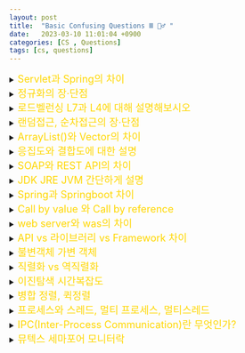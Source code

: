 ```yaml
---
layout: post
title:  "Basic Confusing Questions Ⅲ 🤷‍♂️ "
date:   2023-03-10 11:01:04 +0900
categories: [CS , Questions]
tags: [cs, questions]
---
```




<details>
<summary><span style="color: gold"><font size ="+1"> Servlet과 Spring의 차이 </font></span></summary>
<div markdown="1">
서블릿은 http의 요청이나 응답을 받아 처리하는 기본 클래스입니다.   
하나의 요청이왔을때 응답을 주는 구조로 설계된 구조입니다. 하지만 이는 요청마다 서블릿을 정의해야하는 단점이 있었고 
그래서 나온개념이 디스패처 서블릿입니다. spring은...
</div>
</details>



<details>
<summary><span style="color: gold"><font size ="+1"> 정규화의 장·단점 </font></span></summary>
<div markdown="1">
정규화란?  
DB의 중복을 제거하고 데이터를 구조화하는 과정입니다. 이를 통해 이상현상을 줄일수 있습니다.   

하지만, 과도한 정규화로 인해 복잡한 구조와 성능 저하를 일으킬 수 있습니다.  

</div>
</details>


<details>
<summary><span style="color: gold"><font size ="+1"> 로드벨런싱 L7과 L4에 대해 설명해보시오 </font></span></summary>
<div markdown="1">
  
`L4 로드밸런싱`은 IP 주소와 포트 번호를 기반으로 트래픽을 분산하는 방식입니다. L4 로드밸런서는 OSI 모델의 4계층(전송 계층)에서 동작하며, TCP 및 UDP와 같은 전송 계층 프로토콜을 사용하여 트래픽을 분산합니다.  

 `L7 로드밸런서`는 HTTP 및 HTTPS와 같은 응용 계층 프로토콜을 사용하여 트래픽을 분산합니다. L7 로드밸런서는 트래픽의 내용에 따라 트래픽을 분산하는 기능을 제공합니다. 예를 들어, L7 로드밸런서는 URL, 쿠키, 헤더 등의 정보를 기반으로 트래픽을 분산할 수 있습니다.

</div>
</details>



<details>
<summary><span style="color: gold"><font size ="+1"> 랜덤접근, 순차접근의 장·단점 </font></span></summary>
<div markdown="1">

랜덤접근(Random Access)과 순차접근(Sequential Access)은 컴퓨터에서 데이터에 접근하는 방식입니다.

`랜덤접근`의 장점은 데이터를 검색하는 데 걸리는 시간이 매우 짧다는 것입니다. 데이터를 삽입하거나 수정하는 작업도 매우 빠르게 처리할 수 있습니다. 그러나 데이터의 크기가 매우 큰 경우에는 처리 시간이 길어질 수 있습니다. 또한 데이터의 구조도 알아야합니다.

`순차접근`은 데이터의 처음부터 끝까지 순서대로 접근하는 방식입니다. 데이터의 구조에 대한 정보를 미리 알지 못해도 처리할 수 있다는 장점이 있습니다. 하지만 검색, 수정에 있어 매우 느립니다.  
</div>
</details>



<details>
<summary><span style="color: gold"><font size ="+1"> ArrayList()와 Vector의 차이 </font></span></summary>
<div markdown="1">

`ArrayList`와 `vector`의 차이는 thread safe 여부입니다. vetor는 내부적으로 synchronized를 통해 데이터의 일관성을 보장합니다. 하지만 그에따라 속도가 느려집니다. 또한 동적으로 데이터를 할당할때마다 `ArrayList`는 50% 증가하는 반면 `vector`는 100% 용량을 증가 시킨다.

</div>
</details>



<details>
<summary><span style="color: gold"><font size ="+1"> 응집도와 결합도에 대한 설명 </font></span></summary>
<div markdown="1">   

`응집도`는 높을수록 `결합도`는 낮을 수록 좋다  
`응집도`는 얼마나 모듈 속의 코드들이 단일한 목적으로 수행되는지의 여부   

응집도의 좋은예  
```java
public class Calculator {
    public int add(int a, int b) {
        return a + b;
    }
    public int subtract(int a, int b) {
        return a - b;
    }
    public int multiply(int a, int b) {
        return a * b;
    }
    public int divide(int a, int b) {
        return a / b;
    }
}
```
메서드가 명확하게 분리되어있고 독립적으로 작동함.  
  
응집도의 나쁜예  
하나의 class에서 get, set이 있고 불분명한 메소드와 복잡한 리턴값을 가지는 구조를 예로 들수 있다.  

`결합도`는 모듈간의 의존성을 나타낸 것  DI 주입받아 하는게 결합도가 낮은 설계

</div>
</details>



<details>
<summary><span style="color: gold"><font size ="+1"> SOAP와 REST API의 차이  </font></span></summary>
<div markdown="1">

둘다 웹서비스 방식이지만, `SOAP`은 XML 기반의 메시지 교환을 위한 프로토콜입니다.   
`SOAP`은 `WSDL (Web Services Description Language)`을 사용하여 서비스를 설명하고, 서비스의 메서드를 XML로 정의하며, `SOAP` 메시지를 보내고 받을 수 있습니다. `SOAP`는 보안과 트랜잭션 관리를 지원하며, 복잡하고 많은 기능을 제공하지만, 처리 속도가 느리고, 구현이 복잡합니다.   
  
`REST`는 HTTP 프로토콜을 기반으로 구현되는 API입니다. `REST`는 URL을 사용하여 리소스를 정의하며, HTTP 메서드를 사용하여 리소스에 대한 액션을 정의합니다.   
`REST`는 경량화된 구조를 가지고 있으며, 간단하고 빠른 처리가 가능합니다.   
  

`REST`는 보안과 트랜잭션 관리 기능이 `SOAP`보다 제한적이지만, 구현이 쉽고 성능이 우수합니다.`SOAP`는 보안이나 복잡한 트랜잭션 처리가 필요한 경우에 적합하며, `REST`는 간단하고 빠른 처리가 필요한 경우에 적합합니다.   
  
</div>
</details>




<details>
<summary><span style="color: gold"><font size ="+1"> JDK JRE JVM 간단하게 설명 </font></span></summary>
<div markdown="1">

`JDK`는 자바 개발 도구를 제공하는 패키지이며,  
`JRE`는 자바 애플리케이션을 실행할 수 있는 런타임 환경이며,  
`JVM`은 자바 애플리케이션을 실행하기 위한 가상 머신입니다  

</div>
</details>




<details>
<summary><span style="color: gold"><font size ="+1"> Spring과 Springboot 차이  </font></span></summary>
<div markdown="1">
 
`Spring`   

- 다양한 모듈과 라이브러리를 지원하여 유연성이 높다.
- DI, AOP, MVC 등의 기능을 제공하여 개발 생산성을 높일 수 있다.
- 다양한 데이터베이스와 연동이 가능하며, ORM 프레임워크인 Hibernate와 연동하여 사용이 가능하다.   
        
단점:
- 설정이 복잡하고, 기능이 복잡한 만큼 학습이 어려울 수 있다.
- 배포 및 운영에 있어서도 서버의 환경에 맞게 설정하는데 시간이 많이 소요된다.
- 초기 세팅과 프로젝트 생성이 번거롭다.
  
  
`Spring Boot`   

- Spring의 설정을 자동화하여 개발자가 손쉽게 개발할 수 있도록 도와준다.
- 내장된 톰캣, Jetty 등의 WAS를 이용하여 개발을 진행할 수 있어, 배포와 실행이 간편하다.
- 간단한 프로젝트나 마이크로서비스 등의 빠른 프로토타이핑 및 개발에 적합하다.
     
단점
- 프로젝트의 규모가 커질수록 설정을 추가하거나 수정할 필요가 있다.
- Spring의 기능과 라이브러리를 모두 내장하고 있어, 불필요한 부분도 함께 내장되어 무거울 수 있다.
- 기존의 Spring Framework에 비해 고급 설정이나 커스터마이징이 어려울 수 있다.

</div>
</details>




<details>
<summary><span style="color: gold"><font size ="+1"> Call by value 와 Call by reference </font></span></summary>
<div markdown="1">

이 둘은 함수 호출 방식이 어떤 방식으로 매개변수를 전달하는 지에 따라 다릅니다.  
`Call by value`는 값에 의한 호출이라고도 하며, 함수가 호출될 때 인자로 전달되는 변수의 값을 복사하여 전달합니다. 따라서 함수 내부에서 매개변수의 값을 변경해도, 호출한 측의 변수 값에는 영향을 미치지 않습니다. 자바가 대표적인 예입니다.   
```java
public static void swapByValue(int x, int y) {
    int temp = x;
    x = y;
    y = temp;
}

public static void main(String[] args) {
    int a = 10;
    int b = 20;
    swapByValue(a, b);
    System.out.println("a=" + a + ", b=" + b);
}
```
`call by reference`는 참조에 의한 호출이라고도 하며, 함수가 호출될 때 인자로 전달되는 변수의 참조를 전달합니다. 따라서 함수 내부에서 매개변수의 값을 변경하면, 호출한 측의 변수 값도 함께 변경됩니다.  
```java
public static void swapByReference(int[] arr) {
    int temp = arr[0];
    arr[0] = arr[1];
    arr[1] = temp;
}

public static void main(String[] args) {
    int[] arr = {10, 20};
    swapByReference(arr);
    System.out.println("arr[0]=" + arr[0] + ", arr[1]=" + arr[1]);
}

```
  


</div>
</details>




<details>
<summary><span style="color: gold"><font size ="+1"> web server와 was의 차이 </font></span></summary>
<div markdown="1">

`Web Server`: 정적인 콘텐츠 처리에 최적화되어 있으며, 대체로 WAS보다 빠릅니다.  
`WAS`: 애플리케이션 로직을 수행하므로 일반적으로 웹 서버보다 느립니다.    
`Web Server`는 주로 정적인 콘텐츠 처리에 중점을 두며, `WAS`는 애플리케이션 로직을 수행하고 데이터베이스 연동 등의 작업을 처리합니다. 이 두 가지 서버를 적절하게 조합하여 하나의 웹 어플리케이션을 구성할 수 있습니다  

</div>
</details>




<details>
<summary><span style="color: gold"><font size ="+1"> API vs 라이브러리 vs Framework 차이 </font></span></summary>
<div markdown="1">

`API`: 다른 SW에서 개발중인 sw를 사용하도록 정의된 interface입니다. 다른 프로그래머가 작성한 코드를 다른 개발자가 쉽게 이용하도록 만든 인터페이스입니다.  
  
`라이브러리`는 코드의 모음이고 개발자에 의해 특정 기능을 쉽게 구현할 수 있게해주는것.  
  
`프레임워크` 코드, 라이브러리의 집합이고, 개발자가 모든 생성과 구조를 만들거나 수정하는 것이 아닌 일부 규격을 따르거나, 프레임워크에게 생명주기를 위임함으로써 로직에 좀더 집중하도록 도움주는 것.  

</div>
</details>




<details>
<summary><span style="color: gold"><font size ="+1"> 불변객체 가변 객체 </font></span></summary>
<div markdown="1">

`불변객체` 객체 생성 이후 상태를 변경할 수 없는 객체 = String, 멀티스레드 환경에서 안전하게 객체를 공유할수 있다.    
`가변객체` 객체 생성이후 상태를 변경할 수있는 객체 = ArrayList, 스레드 safe 하지않다.  

</div>
</details>




<details>
<summary><span style="color: gold"><font size ="+1"> 직렬화 vs 역직렬화  </font></span></summary>
<div markdown="1">

`직렬화` : 자바 시스템 내부에서 사용되는 객체 또는 데이터를 외부의 자바 시스템에서도 사용할 수 있도록 바이트(byte) 형태로 데이터 변환하는 기술.  
캐시와 서블릿 세션을 예로 들수 있습니다.    

직렬화를 사용하지 않는 이유:  
직렬화 데이터는 타입, 클래스 메타정보를 포함하므로 사이즈가 크다. 트래픽에 따라 비용 증가 문제가 발생할 수 있기 때문에 JSON 포맷으로 변경하는 것이 좋다  
  
</div>
</details>




<details>
<summary><span style="color: gold"><font size ="+1"> 이진탐색 시간복잡도 </font></span></summary>
<div markdown="1">

`이진 탐색`은 정렬이 되어있다는  가정하에, 중앙부터 값을 탐색하는 알고리즘입니다.  
O(logn) 비교로 원하는 값을 찾아 갈 수 있음.
이로 인해 삽입, 삭제 이벤트 발생시 등 추가적인 작업이 필요함.

</div>
</details>




<details>
<summary><span style="color: gold"><font size ="+1"> 병합 정렬, 퀵정렬 </font></span></summary>
<div markdown="1">

둘다 divide & conquer 알고리즘입니다. 둘다 평균 시간복잡도는 `O(nlogn)`입니다.  
퀵정렬의 최악일 경우에는 O(n^2)이고 병합은 항상 nlogn 의 시간복잡도를 가집니다.  
자바는 ARRAY의 경우 듀얼 피봇, Collections에는 Tim sort를 사용합니다.(병합정렬+삽입정렬)

</div>
</details>




<details>
<summary><span style="color: gold"><font size ="+1"> 프로세스와 스레드, 멀티 프로세스, 멀티스레드 </font></span></summary>
<div markdown="1">

`프로세스` 는 OS에 실행되는 프로그램의 단위입니다. `스레드`는 프로세스 내부 실행 단위입니다.   

`멀티 프로세스`는 여러 개의 프로세스를 동시에 실행하는 것을 말하며, 각 프로세스는 독립적으로 메모리 공간을 할당받아 실행됩니다. 따라서 IPC를 이용해 프로세스 간에 통신해야 합니다.  

`멀티 스레드`는 하나의 프로세스 내에서 여러 개의 스레드를 동시에 실행하는 것을 말하며, 각 스레드는 프로세스 내에서 메모리를 공유하면서 실행됩니다. 이러한 멀티 스레드는 프로세스 간 통신이 필요하지 않기 때문에, 멀티 프로세스보다 더 빠르고 경제적으로 동작할 수 있습니다.
</div>
</details>





<details>
<summary><span style="color: gold"><font size ="+1"> IPC(Inter-Process Communication)란 무엇인가? </font></span></summary>
<div markdown="1">

`IPC(Inter-Process Communication)`는 서로 다른 프로세스 간에 데이터를 주고받는 기술을 말합니다. 프로세스 간에 통신을 할 때는 IPC를 이용해야 합니다. 이는 프로세스가 서로 독립적으로 메모리 공간을 가지기 때문에, 각 프로세스가 가진 자원을 공유하거나, 프로세스 간의 데이터 전달이 필요할 때 사용됩니다.    
   
IPC 기술에는 `파이프, 메시지 큐, 공유 메모리` 등이 있습니다.   
`파이프(Pipe)`는 일방향으로 데이터를 전송하는데 사용되며, 부모와 자식 프로세스 간의 통신에 사용됩니다.   
e.g) 부모 P -> 자식 P or 자식 P -> 부모 P 


`메시지 큐(Message Queue)`는 우편함과 같은 역할로, 여러 프로세스가 메시지를 큐에 보내고 받아서 데이터를 전달할 수 있습니다.     
e.g) , 서버에서 클라이언트로 메시지를 전송하거나, 다른 어플리케이션으로 데이터를 전달하는 등의 경우에 메시지 큐가 사용  
   
`공유 메모리(Shared Memory`)는 메모리 공간을 공유하는 것으로, 하나의 프로세스가 공유 메모리에 데이터를 쓰면, 다른 프로세스에서도 해당 데이터를 읽어올 수 있습니다.     
e.g) 데이터베이스 서버에서 다른 어플리케이션으로 데이터를 전달하거나, 웹 서버에서 백그라운드 작업을 처리하는 등의 경우에 공유 메모리가 사용  

IPC를 이용하면, 각각 독립적으로 실행되는 프로세스 간의 데이터 전달이 가능해지므로, 프로세스 간 협력이 필요한 다양한 프로그램에서 유용하게 사용됩니다. 예를 들어, 데이터베이스 서버에서 다른 어플리케이션으로 데이터를 전달하거나, 웹 서버에서 백그라운드 작업을 처리하는 등의 경우에 IPC가 사용됩니다.    


</div>
</details>


<details>
<summary><span style="color: gold"><font size ="+1"> 뮤텍스 세마포어 모니터락</font></span></summary>
<div markdown="1">

`뮤텍스` 락과 언락을 통해 메소드를 제공하는 동기화 기법입니다.  
임계 구역(critical section)에 하나의 스레드만 진입할 수 있도록 합니다.    
뮤텍스는 하나의 스레드만 임계 구역에 진입하도록 보장하지만, 공유 자원에 대한 동기화가 필요한 경우에는 세마포어를 사용합니다.
    
`세마포어`는 뮤텍스와 마찬가지로 동기화 기법 중 하나입니다.   
공유 자원의 개수를 나타내는 카운터와 wait, signal 메소드를 제공합니다.   
wait 메소드는 카운터를 감소시키고, 카운터가 0이면 스레드를 대기시킵니다.  
signal 메소드는 카운터를 증가시키고, 대기 중인 스레드 중 하나를 깨웁니다.  
   
`모니터 락`은 `객체에 대한 상호 배제`를 위한 동기화 기법입니다.  
모니터 락은 자바에서 synchronized 키워드를 이용하여 구현됩니다.  
모니터 락은 메소드나 블록 단위로 적용되며, 락을 얻은 스레드만 임계 구역에 진입할 수 있습니다.  
모니터 락은 뮤텍스와 달리 대기 중인 스레드에 대한 우선순위를 지정할 수 있습니다.  

</div>
</details>

